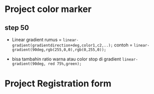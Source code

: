 # Project color marker

## step 50

- Linear gradient
rumus = `linear-gradient(gradientdirection+deg,color1,c2,..);`
contoh = `linear-gradient(90deg,rgb(255,0,0),rgb(0,255,0));`

- bisa tambahin ratio warna atau color stop di gradient
```linear-gradient(90deg, red 75%,green);```

# Project Registration form

##

